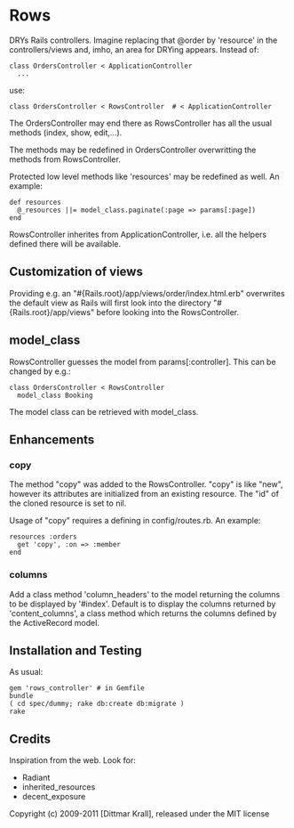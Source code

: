 Rows
====

DRYs Rails controllers. Imagine replacing that @order by 'resource' in the
controllers/views and, imho, an area for DRYing appears.
Instead of:

    class OrdersController < ApplicationController
      ...

use:

    class OrdersController < RowsController  # < ApplicationController


The OrdersController may end there as RowsController has all the usual
methods (index, show, edit,...).

The methods may be redefined in OrdersController overwritting the
methods from RowsController.

Protected low level methods like 'resources' may be redefined as well.
An example:

    def resources
      @_resources ||= model_class.paginate(:page => params[:page])
    end

RowsController inherites from ApplicationController, i.e. all the helpers
defined there will be available.


Customization of views
----------------------

Providing e.g. an "#{Rails.root}/app/views/order/index.html.erb"
overwrites the default view as Rails will first look
into the directory "#{Rails.root}/app/views" before looking
into the RowsController.


model_class
-----------

RowsController guesses the model from params[:controller]. This can
be changed by e.g.:

    class OrdersController < RowsController
      model_class Booking

The model class can be retrieved with model_class.


## Enhancements

### copy

The method "copy" was added to the RowsController.
"copy" is like "new", however its attributes are initialized
from an existing resource.
The "id" of the cloned resource is set to nil.

Usage of "copy" requires a defining in config/routes.rb. An example:

    resources :orders
      get 'copy', :on => :member
    end

### columns

Add a class method 'column_headers' to the model
returning the columns to be displayed by '#index'.
Default is to display the columns returned by 'content_columns',
a class method which returns the columns defined by the ActiveRecord model.


## Installation and Testing

As usual:

    gem 'rows_controller' # in Gemfile
    bundle
    ( cd spec/dummy; rake db:create db:migrate )
    rake


## Credits

Inspiration from the web.
Look for:

- Radiant
- inherited_resources
- decent_exposure


Copyright (c) 2009-2011 [Dittmar Krall], released under the MIT license
